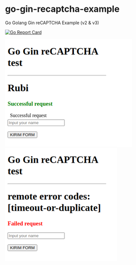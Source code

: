 # go-gin-recaptcha-example
Go Golang Gin reCAPTCHA Example (v2 &amp; v3)

[![Go Report Card](https://goreportcard.com/badge/github.com/codenoid/go-gin-recaptcha-example)](https://goreportcard.com/report/github.com/codenoid/go-gin-recaptcha-example)

![success](success.png)
![error](error.png)
